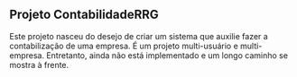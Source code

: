 ## Projeto ContabilidadeRRG

Este projeto nasceu do desejo de criar um sistema que auxilie fazer a contabilização de uma empresa. É um projeto multi-usuário e multi-empresa. Entretanto, ainda não está implementado e um longo caminho se mostra à frente.
